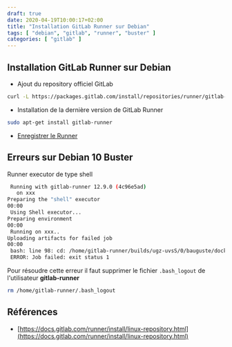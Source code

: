 ```yaml
---
draft: true
date: 2020-04-19T10:00:17+02:00
title: "Installation GitLab Runner sur Debian"
tags: [ "debian", "gitlab", "runner", "buster" ]
categories: [ "gitlab" ]
---
```


## Installation GitLab Runner sur Debian

* Ajout du repository officiel GitLab

```bash
curl -L https://packages.gitlab.com/install/repositories/runner/gitlab-runner/script.deb.sh | sudo bash
```

* Installation de la dernière version de GitLab Runner

```bash
sudo apt-get install gitlab-runner
```
* [Enregistrer le Runner](https://docs.gitlab.com/runner/register/index.html)

## Erreurs sur Debian 10 Buster

Runner executor de type shell

```bash
 Running with gitlab-runner 12.9.0 (4c96e5ad)
   on xxx
Preparing the "shell" executor
00:00
 Using Shell executor...
Preparing environment
00:00
 Running on xxx..
Uploading artifacts for failed job
00:00
 bash: line 98: cd: /home/gitlab-runner/builds/ugz-uvsS/0/bauguste/docker-multiarch-builder: No such file or directory
 ERROR: Job failed: exit status 1
 ```

Pour résoudre cette erreur il faut supprimer le fichier `.bash_logout` de l'utilisateur **gitlab-runner**

```bash 
rm /home/gitlab-runner/.bash_logout 
```

## Références

* [https://docs.gitlab.com/runner/install/linux-repository.html](https://docs.gitlab.com/runner/install/linux-repository.html)
